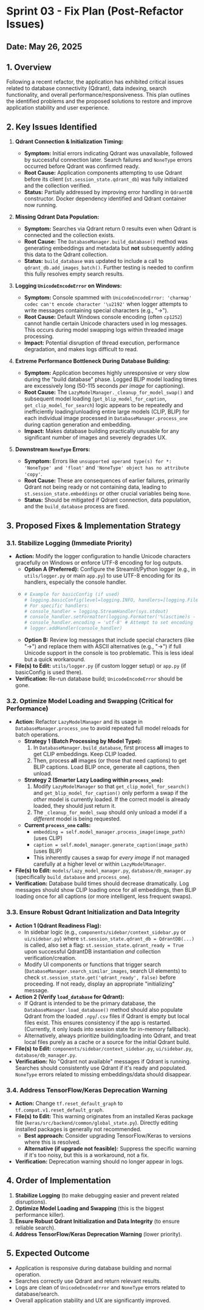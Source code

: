 # Sprint 03 - Fix Plan (Post-Refactor Issues)

## Date: May 26, 2025

## 1. Overview

Following a recent refactor, the application has exhibited critical issues related to database connectivity (Qdrant), data indexing, search functionality, and overall performance/responsiveness. This plan outlines the identified problems and the proposed solutions to restore and improve application stability and user experience.

## 2. Key Issues Identified

1.  **Qdrant Connection & Initialization Timing:**
    *   **Symptom:** Initial errors indicating Qdrant was unavailable, followed by successful connection later. Search failures and `NoneType` errors occurred before Qdrant was confirmed ready.
    *   **Root Cause:** Application components attempting to use Qdrant before its client (`st.session_state.qdrant_db`) was fully initialized and the collection verified.
    *   **Status:** Partially addressed by improving error handling in `QdrantDB` constructor. Docker dependency identified and Qdrant container now running.

2.  **Missing Qdrant Data Population:**
    *   **Symptom:** Searches via Qdrant return 0 results even when Qdrant is connected and the collection exists.
    *   **Root Cause:** The `DatabaseManager.build_database()` method was generating embeddings and metadata but **not** subsequently adding this data to the Qdrant collection.
    *   **Status:** `build_database` was updated to include a call to `qdrant_db.add_images_batch()`. Further testing is needed to confirm this fully resolves empty search results.

3.  **Logging `UnicodeEncodeError` on Windows:**
    *   **Symptom:** Console spammed with `UnicodeEncodeError: 'charmap' codec can't encode character '\u2192'` when logger attempts to write messages containing special characters (e.g., "→").
    *   **Root Cause:** Default Windows console encoding (often `cp1252`) cannot handle certain Unicode characters used in log messages. This occurs during model swapping logs within threaded image processing.
    *   **Impact:** Potential disruption of thread execution, performance degradation, and makes logs difficult to read.

4.  **Extreme Performance Bottleneck During Database Building:**
    *   **Symptom:** Application becomes highly unresponsive or very slow during the "build database" phase. Logged BLIP model loading times are excessively long (50-115 seconds *per image* for captioning).
    *   **Root Cause:** The `LazyModelManager._cleanup_for_model_swap()` and subsequent model loading (`get_blip_model_for_caption`, `get_clip_model_for_search`) logic appears to be repeatedly and inefficiently loading/unloading entire large models (CLIP, BLIP) for each individual image processed in `DatabaseManager.process_one` during caption generation and embedding.
    *   **Impact:** Makes database building practically unusable for any significant number of images and severely degrades UX.

5.  **Downstream `NoneType` Errors:**
    *   **Symptom:** Errors like `unsupported operand type(s) for *: 'NoneType' and 'float'` and `'NoneType' object has no attribute 'copy'`.
    *   **Root Cause:** These are consequences of earlier failures, primarily Qdrant not being ready or not containing data, leading to `st.session_state.embeddings` or other crucial variables being `None`.
    *   **Status:** Should be mitigated if Qdrant connection, data population, and the `build_database` process are fixed.

## 3. Proposed Fixes & Implementation Strategy

### 3.1. Stabilize Logging (Immediate Priority)

*   **Action:** Modify the logger configuration to handle Unicode characters gracefully on Windows or enforce UTF-8 encoding for log outputs.
    *   **Option A (Preferred):** Configure the Streamlit/Python logger (e.g., in `utils/logger.py` or main `app.py`) to use UTF-8 encoding for its handlers, especially the console handler.
    *   ```python
        # Example for basicConfig (if used)
        # logging.basicConfig(level=logging.INFO, handlers=[logging.FileHandler('app.log', 'w', 'utf-8'), logging.StreamHandler(sys.stdout)])
        # For specific handlers:
        # console_handler = logging.StreamHandler(sys.stdout)
        # console_handler.setFormatter(logging.Formatter('%(asctime)s - %(levelname)s - %(message)s', "%Y-%m-%d %H:%M:%S"))
        # console_handler.encoding = 'utf-8' # Attempt to set encoding
        # logger.addHandler(console_handler)
        ```
    *   **Option B:** Review log messages that include special characters (like "→") and replace them with ASCII alternatives (e.g., "->") if full Unicode support in the console is too problematic. This is less ideal but a quick workaround.
*   **File(s) to Edit:** `utils/logger.py` (if custom logger setup) or `app.py` (if basicConfig is used there).
*   **Verification:** Re-run database build; `UnicodeEncodeError` should be gone.

### 3.2. Optimize Model Loading and Swapping (Critical for Performance)

*   **Action:** Refactor `LazyModelManager` and its usage in `DatabaseManager.process_one` to avoid repeated full model reloads for batch operations.
    *   **Strategy 1 (Batch Processing by Model Type):**
        1.  In `DatabaseManager.build_database`, first process **all** images to get CLIP embeddings. Keep CLIP loaded.
        2.  Then, process **all** images (or those that need captions) to get BLIP captions. Load BLIP once, generate all captions, then unload.
    *   **Strategy 2 (Smarter Lazy Loading within `process_one`):**
        1.  Modify `LazyModelManager` so that `get_clip_model_for_search()` and `get_blip_model_for_caption()` only perform a swap if the *other* model is currently loaded. If the correct model is already loaded, they should just return it.
        2.  The `_cleanup_for_model_swap` should only unload a model if a *different* model is being requested.
    *   **Current `process_one` calls:**
        *   `embedding = self.model_manager.process_image(image_path)` (uses CLIP)
        *   `caption = self.model_manager.generate_caption(image_path)` (uses BLIP)
        *   This inherently causes a swap for *every image* if not managed carefully at a higher level or within `LazyModelManager`.
*   **File(s) to Edit:** `models/lazy_model_manager.py`, `database/db_manager.py` (specifically `build_database` and `process_one`).
*   **Verification:** Database build times should decrease dramatically. Log messages should show CLIP loading once for all embeddings, then BLIP loading once for all captions (or more intelligent, less frequent swaps).

### 3.3. Ensure Robust Qdrant Initialization and Data Integrity

*   **Action 1 (Qdrant Readiness Flag):**
    *   In sidebar logic (e.g., `components/sidebar/context_sidebar.py` or `ui/sidebar.py`) where `st.session_state.qdrant_db = QdrantDB(...)` is called, also set a flag: `st.session_state.qdrant_ready = True` upon successful QdrantDB instantiation *and* collection verification/creation.
    *   Modify UI components or functions that trigger search (`DatabaseManager.search_similar_images`, search UI elements) to check `st.session_state.get('qdrant_ready', False)` before proceeding. If not ready, display an appropriate "initializing" message.
*   **Action 2 (Verify `load_database` for Qdrant):**
    *   If Qdrant is intended to be the primary database, the `DatabaseManager.load_database()` method should also populate Qdrant from the loaded `.npy`/`.csv` files if Qdrant is empty but local files exist. This ensures consistency if the app is restarted. (Currently, it only loads into session state for in-memory fallback).
    *   Alternatively, always prioritize building/loading into Qdrant, and treat local files purely as a cache or a source for the initial Qdrant build.
*   **File(s) to Edit:** `components/sidebar/context_sidebar.py`, `ui/sidebar.py`, `database/db_manager.py`.
*   **Verification:** No "Qdrant not available" messages if Qdrant is running. Searches should consistently use Qdrant if it's ready and populated. `NoneType` errors related to missing embeddings/data should disappear.

### 3.4. Address TensorFlow/Keras Deprecation Warning

*   **Action:** Change `tf.reset_default_graph` to `tf.compat.v1.reset_default_graph`.
*   **File(s) to Edit:** This warning originates from an installed Keras package file (`keras/src/backend/common/global_state.py`). Directly editing installed packages is generally not recommended.
    *   **Best approach:** Consider upgrading TensorFlow/Keras to versions where this is resolved.
    *   **Alternative (if upgrade not feasible):** Suppress the specific warning if it's too noisy, but this is a workaround, not a fix.
*   **Verification:** Deprecation warning should no longer appear in logs.

## 4. Order of Implementation

1.  **Stabilize Logging** (to make debugging easier and prevent related disruptions).
2.  **Optimize Model Loading and Swapping** (this is the biggest performance killer).
3.  **Ensure Robust Qdrant Initialization and Data Integrity** (to ensure reliable search).
4.  **Address TensorFlow/Keras Deprecation Warning** (lower priority).

## 5. Expected Outcome

*   Application is responsive during database building and normal operation.
*   Searches correctly use Qdrant and return relevant results.
*   Logs are clean of `UnicodeEncodeError` and `NoneType` errors related to database/search.
*   Overall application stability and UX are significantly improved. 